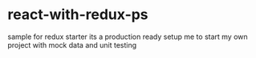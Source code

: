 # react-with-redux-ps
sample for redux starter
its a production ready setup me to start my own project with mock data and unit testing 


